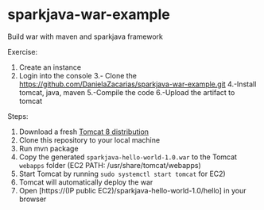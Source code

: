 # sparkjava-war-example
Build war with maven and sparkjava framework

Exercise:
1. Create an instance
2. Login into the console
3.- Clone the https://github.com/DanielaZacarias/sparkjava-war-example.git 
4.-Install tomcat, java, maven
5.-Compile the code
6.-Upload the artifact to tomcat 

Steps:

1. Download a fresh [Tomcat 8 distribution](https://tomcat.apache.org/download-80.cgi)
2. Clone this repository to your local machine
3. Run mvn package
4. Copy the generated `sparkjava-hello-world-1.0.war` to the Tomcat `webapps` folder (EC2 PATH: /usr/share/tomcat/webapps)
5. Start Tomcat by running `sudo systemctl start tomcat` for EC2)
5. Tomcat will automatically deploy the war
6. Open [https://(IP public EC2)/sparkjava-hello-world-1.0/hello] in your browser
